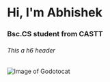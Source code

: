 # Hi, I'm Abhishek
### Bsc.CS student from CASTT
###### This a h6 header 
![Image of Godotocat](https://octodex.github.com/images/godotocat.png)

